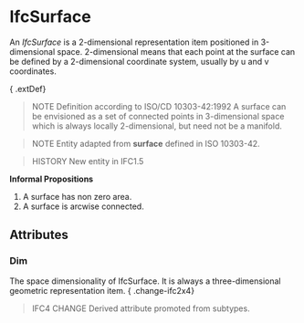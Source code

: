 # IfcSurface

An _IfcSurface_ is a 2-dimensional representation item positioned in 3-dimensional space. 2-dimensional means that each point at the surface can be defined by a 2-dimensional coordinate system, usually by u and v coordinates.<!-- end of definition -->

{ .extDef}
> NOTE Definition according to ISO/CD 10303-42:1992
> A surface can be envisioned as a set of connected points in 3-dimensional space which is always locally 2-dimensional, but need not be a manifold.

> NOTE Entity adapted from **surface** defined in ISO 10303-42.

> HISTORY New entity in IFC1.5

**Informal Propositions**

1. A surface has non zero area.
2. A surface is arcwise connected.

## Attributes

### Dim
The space dimensionality of IfcSurface. It is always a three-dimensional geometric representation item.
{ .change-ifc2x4}
> IFC4 CHANGE Derived attribute promoted from subtypes.
